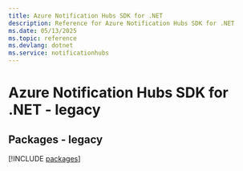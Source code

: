 ```yaml
---
title: Azure Notification Hubs SDK for .NET
description: Reference for Azure Notification Hubs SDK for .NET
ms.date: 05/13/2025
ms.topic: reference
ms.devlang: dotnet
ms.service: notificationhubs
---
```

# Azure Notification Hubs SDK for .NET - legacy
## Packages - legacy
[!INCLUDE [packages](notification-hubs-index.md)]